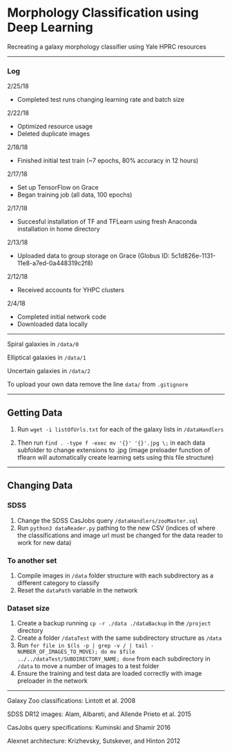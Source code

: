 # Morphology Classification using Deep Learning
Recreating a galaxy morphology classifier using Yale HPRC resources

---

### Log

2/25/18
- Completed test runs changing learning rate and batch size

2/22/18
- Optimized resource usage
- Deleted duplicate images

2/18/18
- Finished initial test train (~7 epochs, 80% accuracy in 12 hours)

2/17/18
- Set up TensorFlow on Grace
- Began training job (all data, 100 epochs)

2/17/18
- Succesful installation of TF and TFLearn using fresh Anaconda installation in home directory

2/13/18
- Uploaded data to group storage on Grace (Globus ID: 5c1d826e-1131-11e8-a7ed-0a448319c2f8)

2/12/18
- Received accounts for YHPC clusters

2/4/18
- Completed initial network code
- Downloaded data locally

---

Spiral galaxies in `/data/0`

Elliptical galaxies in `/data/1`

Uncertain galaxies in `/data/2`

To upload your own data remove the line `data/` from `.gitignore`

---

## Getting Data

1. Run `wget -i listOfUrls.txt` for each of the galaxy lists in `/dataHandlers`

2. Then run `find . -type f -exec mv '{}' '{}'.jpg \;` in each data subfolder to change extensions to .jpg (image preloader function of tflearn will automatically create learning sets using this file structure)

---

## Changing Data

### SDSS

1. Change the SDSS CasJobs query `/dataHandlers/zooMaster.sql`
2. Run `python3 dataReader.py` pathing to the new CSV (indices of where the classifications and image url must be changed for the data reader to work for new data)

### To another set

1. Compile images in `/data` folder structure with each subdirectory as a different category to classify
2. Reset the `dataPath` variable in the network

### Dataset size

1. Create a backup running `cp -r ./data ./dataBackup` in the `/project` directory
2. Create a folder `/dataTest` with the same subdirectory structure as `/data`
3. Run `for file in $(ls -p | grep -v / | tail -NUMBER_OF_IMAGES_TO_MOVE); do mv $file ../../dataTest/SUBDIRECTORY_NAME; done` from each subdirectory in `/data` to move a number of images to a test folder
4. Ensure the training and test data are loaded correctly with image preloader in the network

---

Galaxy Zoo classifications: Lintott et al. 2008

SDSS DR12 images: Alam, Albareti, and Allende Prieto et al. 2015

CasJobs query specifications: Kuminski and Shamir 2016

Alexnet architecture: Krizhevsky, Sutskever, and Hinton 2012
